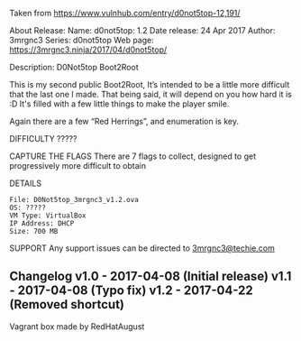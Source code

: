 Taken from https://www.vulnhub.com/entry/d0not5top-12,191/ 

About Release:
    Name: d0not5top: 1.2
    Date release: 24 Apr 2017
    Author: 3mrgnc3
    Series: d0not5top
    Web page: https://3mrgnc3.ninja/2017/04/d0not5top/

Description:
D0Not5top Boot2Root

This is my second public Boot2Root, It’s intended to be a little more difficult that the last one I made. That being said, it will depend on you how hard it is :D It's filled with a few little things to make the player smile.

Again there are a few “Red Herrings”, and enumeration is key.

DIFFICULTY ?????

CAPTURE THE FLAGS
There are 7 flags to collect, designed to get progressively more difficult to obtain

DETAILS

    File: D0Not5top_3mrgnc3_v1.2.ova
    OS: ?????
    VM Type: VirtualBox
    IP Address: DHCP
    Size: 700 MB

SUPPORT Any support issues can be directed to 3mrgnc3@techie.com
## Changelog v1.0 - 2017-04-08 (Initial release) v1.1 - 2017-04-08 (Typo fix) v1.2 - 2017-04-22 (Removed shortcut)
 
Vagrant box made by RedHatAugust
